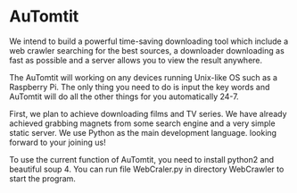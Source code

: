 # AuTomtit
We intend to build a powerful time-saving downloading tool which include a web crawler searching for the best sources, a downloader downloading as fast as possible and a server allows you to view the result anywhere.

The AuTomtit will working on any devices running Unix-like OS such as a Raspberry Pi. The only thing you need to do is input the key words and AuTomtit will do all the other things for you automatically 24-7.

First, we plan to achieve downloading films and TV series. We have already achieved grabbing magnets from some search engine and a very simple static server. We use Python as the main development language. looking forward to your joining us!

To use the current function of AuTomtit, you need to install python2 and beautiful soup 4. You can run file WebCraler.py in directory WebCrawler to start the program.
